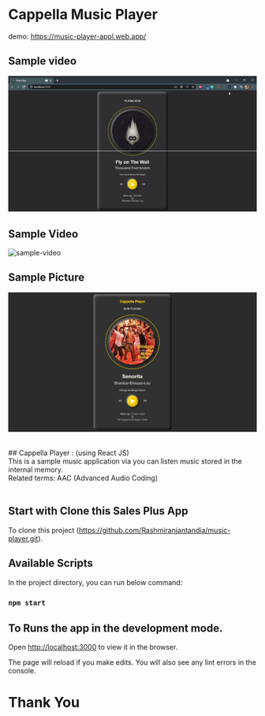 # Cappella Music Player
demo: https://music-player-appl.web.app/

## Sample video
![Dashboard](cappella-player.gif)

## Sample Video
![sample-video](/assets/salesplus.gif)

## Sample Picture
![screenshot](cappella-player.JPG)


<br/>
## Cappella Player : (using React JS)

<summary>
  This is a sample music application via you can listen music stored in the internal memory.
</summary>
<summary>
  Related terms: AAC (Advanced Audio Coding)  
</summary>

<br/>

## Start with Clone this Sales Plus App

To clone this project (https://github.com/Rashmiranjantandia/music-player.git).

## Available Scripts

In the project directory, you can run below command:

### `npm start`


## To Runs the app in the development mode.
Open [http://localhost:3000](http://localhost:3000) to view it in the browser.

The page will reload if you make edits.
You will also see any lint errors in the console.


# Thank You
